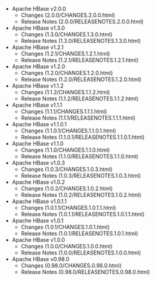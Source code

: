 
<!---
# Licensed to the Apache Software Foundation (ASF) under one
# or more contributor license agreements.  See the NOTICE file
# distributed with this work for additional information
# regarding copyright ownership.  The ASF licenses this file
# to you under the Apache License, Version 2.0 (the
# "License"); you may not use this file except in compliance
# with the License.  You may obtain a copy of the License at
#
#     http://www.apache.org/licenses/LICENSE-2.0
#
# Unless required by applicable law or agreed to in writing, software
# distributed under the License is distributed on an "AS IS" BASIS,
# WITHOUT WARRANTIES OR CONDITIONS OF ANY KIND, either express or implied.
# See the License for the specific language governing permissions and
# limitations under the License.
-->
* Apache HBase v2.0.0
    * Changes (2.0.0/CHANGES.2.0.0.html)
    * Release Notes (2.0.0/RELEASENOTES.2.0.0.html)
* Apache HBase v1.3.0
    * Changes (1.3.0/CHANGES.1.3.0.html)
    * Release Notes (1.3.0/RELEASENOTES.1.3.0.html)
* Apache HBase v1.2.1
    * Changes (1.2.1/CHANGES.1.2.1.html)
    * Release Notes (1.2.1/RELEASENOTES.1.2.1.html)
* Apache HBase v1.2.0
    * Changes (1.2.0/CHANGES.1.2.0.html)
    * Release Notes (1.2.0/RELEASENOTES.1.2.0.html)
* Apache HBase v1.1.2
    * Changes (1.1.2/CHANGES.1.1.2.html)
    * Release Notes (1.1.2/RELEASENOTES.1.1.2.html)
* Apache HBase v1.1.1
    * Changes (1.1.1/CHANGES.1.1.1.html)
    * Release Notes (1.1.1/RELEASENOTES.1.1.1.html)
* Apache HBase v1.1.0.1
    * Changes (1.1.0.1/CHANGES.1.1.0.1.html)
    * Release Notes (1.1.0.1/RELEASENOTES.1.1.0.1.html)
* Apache HBase v1.1.0
    * Changes (1.1.0/CHANGES.1.1.0.html)
    * Release Notes (1.1.0/RELEASENOTES.1.1.0.html)
* Apache HBase v1.0.3
    * Changes (1.0.3/CHANGES.1.0.3.html)
    * Release Notes (1.0.3/RELEASENOTES.1.0.3.html)
* Apache HBase v1.0.2
    * Changes (1.0.2/CHANGES.1.0.2.html)
    * Release Notes (1.0.2/RELEASENOTES.1.0.2.html)
* Apache HBase v1.0.1.1
    * Changes (1.0.1.1/CHANGES.1.0.1.1.html)
    * Release Notes (1.0.1.1/RELEASENOTES.1.0.1.1.html)
* Apache HBase v1.0.1
    * Changes (1.0.1/CHANGES.1.0.1.html)
    * Release Notes (1.0.1/RELEASENOTES.1.0.1.html)
* Apache HBase v1.0.0
    * Changes (1.0.0/CHANGES.1.0.0.html)
    * Release Notes (1.0.0/RELEASENOTES.1.0.0.html)
* Apache HBase v0.98.0
    * Changes (0.98.0/CHANGES.0.98.0.html)
    * Release Notes (0.98.0/RELEASENOTES.0.98.0.html)
